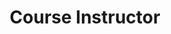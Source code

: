---
title: Course Instructor
order: 1
courses:
  - code: ROB 501
    title: Computer Vision for Robotics
    order: 1
    terms: Fall 2018
    img: /assets/img/rob501.png
    description: This course provides an introduction to aspects of computer vision specifically relevant to robotics applications (i.e., robotic vision). Topics include the geometry of image formation, basic image processing operations, camera models and calibration methods, image feature detection and matching, stereo vision, structure from motion, and 3D reconstruction from a moving platform.
  - code: AER 521
    title: Mobile Robotics and Perception
    order: 2
    terms: Winter 2018
    img: /assets/img/qbot.png
    description: This course addresses fundamentals of mobile robotics and sensor-based perception for applications such as space exploration, search and rescue, mining, self-driving cars, unmanned aerial vehicles, autonomous underwater vehicles, etc. Topics include sensors and their principles, state estimation, computer vision, control architectures, localization, mapping, planning, path tracking, and software frameworks.
    note: "Previously: Teaching Assistant &ndash; Winter 2016-2017"
---